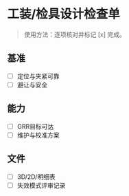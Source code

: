 # 工装/检具设计检查单

> 使用方法：逐项核对并标记 [x] 完成。

## 基准

- [ ] 定位与夹紧可靠
- [ ] 避让与安全

## 能力

- [ ] GRR目标可达
- [ ] 维护与校准方案

## 文件

- [ ] 3D/2D/明细表
- [ ] 失效模式评审记录
